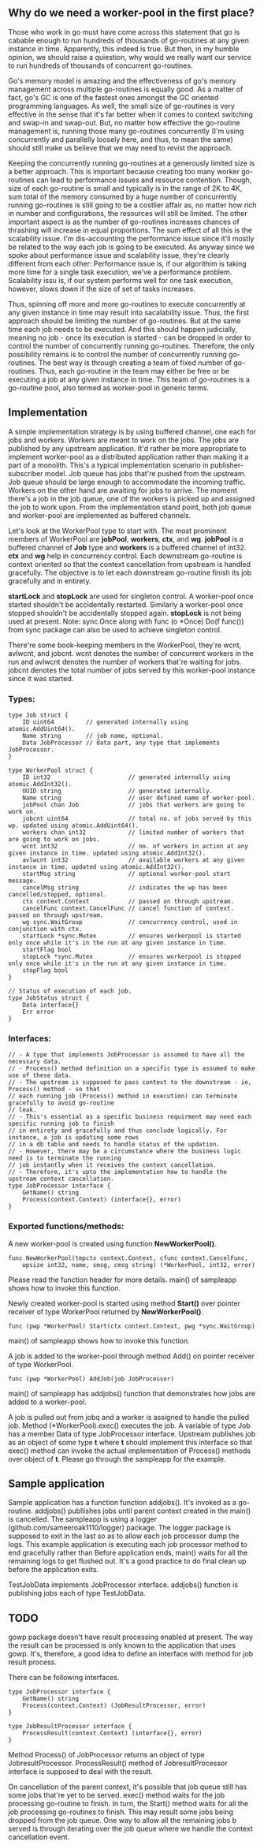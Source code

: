 ## Why do we need a worker-pool in the first place?
Those who work in go must have come across this statement that go is cabable enough to run hundreds of thousands of go-routines at any given instance in time.
Apparently, this indeed is true. But then, in my humble opinion, we should raise a quiestion, why would we really want our service to run hundreds of thousands of concurrent go-routines.

Go's memory model is amazing and the effectiveness of go's memory management across multiple go-routines is equally good. As a matter of fact, go's GC is one of the fastest ones amongst the GC oriented programming languages. As well, the small size of go-routines is very effective in the sense that it's far better when it comes to context switching and swap-in and swap-out. But, no matter how effective the go-routine management is, running those many go-routines concurrently (I'm using concurrently and parallelly loosely here, and thus, to mean the same) should still make us believe that we may need to revist the approach.

Keeping the concurrently running go-routines at a generously limited size is a better approach. This is important because creating too many worker go-routines can lead to performance issues and resource contention. Though, size of each go-routine is small and typically is in the range of 2K to 4K, sum total of the memory consumed by a huge number of concurrently running go-routines is still going to be a costlier affair as, no matter how rich in number and configurations, the resources will still be
limited.
The other important aspect is as the number of go-routines increases chances of thrashing will increase
in equal proportions.
The sum effect of all this is the scalability issue. I'm dis-accounting the performance issue since it'll mostly be related to the way each job is going to be executed.
As anyway since we spoke about performance issue and scalability issue, they're clearly different from each other:
Performance issue is, if our algorithim is taking more time for a single task execution, we've a performance problem.
Scalability issu is, if our system performs well for one task execution, however, slows down if the size of set of tasks increases.

Thus, spinning off more and more go-routines to execute concurrently at any given instance in time
may result into sacalability issue.
Thus, the first approach should be limiting the number of go-routines. But at the same time each job
needs to be executed. And this should happen judicially, meaning no job - once its execution is started - can be dropped in order to control the number of concurrently running go-routines.
Therefore, the only possibility remains is to control the number of concurrently running go-routines.
The best way is through creating a team of fixed number of go-routines.
Thus, each go-routine in the team may either be free or be executing a job at any given instance
in time. This team of go-routines is a go-routine pool, also termed as worker-pool in generic terms.

## Implementation
A simple implementation strategy is by using buffered channel, one each for jobs and workers.
Workers are meant to work on the jobs. The jobs are published by any upstream application.
It'd rather be more appropriate to implement worker-pool as a distributed application rather than
making it a part of a monolith. This's a typical implementation scenario in publisher-subscriber model.
Job queue has jobs that're pushed from the upstream. Job queue should be large enough to accommodate the incoming traffic. Workers on the other hand are awaiting for jobs to arrive. The moment
there's a job in the job queue, one of the workers is picked up and assigned the job to work upon.
From the implementation stand point, both job queue and worker-pool are implemented as buffered
channels.

Let's look at the WorkerPool type to start with.
The most prominent members of WorkerPool are **jobPool**, **workers**, **ctx**, and **wg**.
**jobPool** is a buffered channel of **Job** type and **workers** is a buffered channel of int32.
**ctx** and **wg** help in concurrency control. Each downstream go-routine is context oriented
so that the context cancellation from upstream is handled gracefully. The objective is
to let each downstream go-routine finish its job gracefully and in entirety.

**startLock** and **stopLock** are used for singleton control. A worker-pool once started
shouldn't be accidentally restarted. Similarly a worker-pool once stopped shouldn't be accidentally
stopped again. **stopLock** is not being used at present.
Note: sync.Once along with func (o *Once) Do(f func()) from sync package can also be used to
achieve singleton control.

There're some book-keeping members in the WorkerPool, they're wcnt, avlwcnt, and jobcnt. wcnt denotes
the number of concurrent workers in the run and avlwcnt denotes the number of workers that're waiting
for jobs.
jobcnt denotes the total number of jobs served by this worker-pool instance since it was started.

### Types:
```
type Job struct {
	ID uint64         // generated internally using atomic.AddUint64().
	Name string       // job name, optional.
	Data JobProcessor // data part, any type that implements JobProcessor.
}

type WorkerPool struct {
	ID int32                      // generated internally using atomic.AddInt32().
	UUID string                   // generated internally.
	Name string                   // user defined name of worker-pool.
	jobPool chan Job              // jobs that workers are going to work on.
	jobcnt uint64                 // total no. of jobs served by this wp. updated using atomic.AddUint64().
	workers chan int32            // limited number of workers that are going to work on jobs.
	wcnt int32                    // no. of workers in action at any given instance in time. updated using atomic.AddInt32().
	avlwcnt int32                 // available workers at any given instance in time. updated using atomic.AddInt32().
	startMsg string               // optional worker-pool start message.
	cancelMsg string              // indicates the wp has been cancelled/stopped, optional.
	ctx context.Context           // passed on through upstream.
	cancelFunc context.CancelFunc // cancel function of context. passed on through upstream.
	wg sync.WaitGroup             // concurrency control, used in conjunction with ctx.
	startLock *sync.Mutex         // ensures workerpool is started only once while it's in the run at any given instance in time.
	startFlag bool
	stopLock *sync.Mutex          // ensures workerpool is stopped only once while it's in the run at any given instance in time.
	stopFlag bool
}

// Status of execution of each job.
type JobStatus struct {
	Data interface{}
	Err error
}
```

### Interfaces:
```
// - A type that implements JobProcessor is assumed to have all the necessary data.
// - Process() method definition on a specific type is assumed to make use of these data.
// - The upstream is supposed to pass context to the downstream - ie, Process() method - so that
// each running job (Process() method in execution) can terminate gracefully to avoid go-routine
// leak.
// - This's essential as a specific business requirment may need each specific running job to finish
// in entirety and gracefully and thus conclude logically. For instance, a job is updating some rows
// in a db table and needs to handle status of the updation.
// - However, there may be a circumstance where the business logic need is to terminate the running
// job instantly when it receives the context cancellation.
// - Therefore, it's upto the implementation how to handle the upstream context cancellation.
type JobProcessor interface {
	GetName() string
	Process(context.Context) (interface{}, error)
}

```

### Exported functions/methods:
A new worker-pool is created using function **NewWorkerPool()**.
```
func NewWorkerPool(tmpctx context.Context, cfunc context.CancelFunc,
	wpsize int32, name, smsg, cmsg string) (*WorkerPool, int32, error)
```

Please read the function header for more details. main() of sampleapp shows how to invoke this function.

Newly created worker-pool is started using method **Start()** over pointer receiver of type WorkerPool
returned by **NewWorkerPool()**.
```
func (pwp *WorkerPool) Start(ctx context.Context, pwg *sync.WaitGroup)
```
main() of sampleapp shows how to invoke this function.

A job is added to the worker-pool through method Add() on pointer receiver of type WorkerPool.
```
func (pwp *WorkerPool) AddJob(job JobProcessor)
```
main() of sampleapp has addjobs() function that demonstrates how jobs are added to a worker-pool.


A job is pulled out from jobq and a worker is assigned to handle the pulled job.
Method (*WorkerPool).exec() executes the job. A variable of type Job has a member Data of type
JobProcessor interface. Upstream publishes job as an object of some type **t** where **t** should implement this interface so that exec() method can invoke the actual implementation of Process() methods
over object of **t**.
Please go through the sampleapp for the example.


## Sample application
Sample application has a function function addjobs(). It's invoked as a go-routine. addjobs() publlishes
jobs until parent context created in the main() is cancelled.
The sampleapp is using a logger (github.com/sameeroak1110/logger) package. The logger package is supposed to exit in the last so as to allow each job processor dump the logs. This example application
is executing each job processor method to end gracefully rather than
Before application ends, main() waits for all the remaining logs to get flushed out.
It's a good practice to do final clean up before the application exits.

TestJobData implements JobProcessor interface. addjobs() function is publishing jobs each of
type TestJobData.

## TODO
gowp package doesn't have result processing enabled at present. The way the result can be processed is
only known to the application that uses gowp. It's, therefore, a good idea to define an interface with
method for job result process.

There can be following interfaces.
```
type JobProcessor interface {
    GetName() string
    Process(context.Context) (JobResultProcessor, error)
}       

type JobResultProcessor interface {
    ProcessResult(context.Context) (interface{}, error)
}
```

Method Process() of JobProcessor returns an object of type JobresultProcessor. ProcessResult() method
of JobresultProcessor interface is supposed to deal with the result.

On cancellation of the parent context, it's possible that job queue still has some jobs that're
yet to be served. exec() method waits for the job processing go-routine to finish.
In turn, the Start() method waits for all the job processing go-routines to finish. This may result
some jobs being dropped from the job queue.
One way to allow all the remaining jobs b served is through iterating over the job queue where we
handle the context cancellation event.
